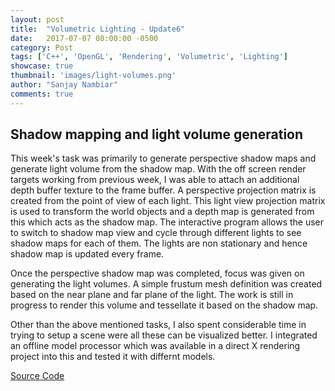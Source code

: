 ```yaml
---
layout: post
title:  "Volumetric Lighting - Update6"
date:   2017-07-07 08:00:00 -0500
category: Post
tags: ['C++', 'OpenGL', 'Rendering', 'Volumetric', 'Lighting']
showcase: true
thumbnail: 'images/light-volumes.png'
author: "Sanjay Nambiar"
comments: true
---
```


## Shadow mapping and light volume generation

This week's task was primarily to generate perspective shadow maps and generate light volume from the shadow map. With the off screen render targets
working from previous week, I was able to attach an additional depth buffer texture to the frame buffer. A perspective projection matrix is created
from the point of view of each light. This light view projection matrix is used to transform the world objects and a depth map is generated from this which
acts as the shadow map. The interactive program allows the user to switch to shadow map view and cycle through different lights to see shadow maps for each
of them. The lights are non stationary and hence shadow map is updated every frame.

Once the perspective shadow map was completed, focus was given on generating the light volumes. A simple frustum mesh definition was created based on the near
plane and far plane of the light. The work is still in progress to render this volume and tessellate it based on the shadow map.

Other than the above mentioned tasks, I also spent considerable time in trying to setup a scene were all these can be visualized better. I integrated an offline
model processor which was available in a direct X rendering project into this and tested it with differnt models.

[Source Code](https://github.com/sanjay-nambiar/VolumetricLighting)
